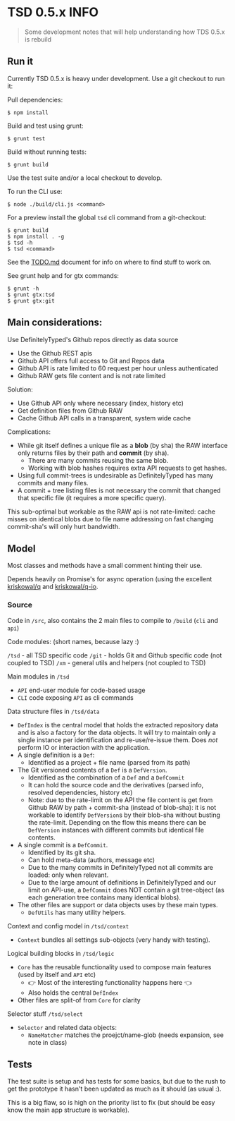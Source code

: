 # TSD 0.5.x INFO

> Some development notes that will help understanding how TDS 0.5.x is rebuild

## Run it

Currently TSD 0.5.x is heavy under development. Use a git checkout to run it:

Pull dependencies:

	$ npm install

Build and test using grunt:

	$ grunt test

Build without running tests:

	$ grunt build

Use the test suite and/or a local checkout to develop. 

To run the CLI use:

	$ node ./build/cli.js <command>

For a preview install the global `tsd` cli command from a git-checkout:

	$ grunt build
    $ npm install . -g
	$ tsd -h
    $ tsd <command>

See the [TODO.md](TODO.md) document for info on where to find stuff to work on.

See grunt help and for gtx commands:

	$ grunt -h
	$ grunt gtx:tsd
	$ grunt gtx:git

## Main considerations:

Use DefinitelyTyped's Github repos directly as data source

* Use the Github REST apis
* Github API offers full access to Git and Repos data
* Github API is rate limited to 60 request per hour unless authenticated
* Github RAW gets file content and is not rate limited

Solution: 

* Use Github API only where necessary (index, history etc)
* Get definition files from Github RAW
* Cache Github API calls in a transparent, system wide cache

Complications:

* While git itself defines a unique file as a **blob** (by sha) the RAW interface only returns files by their path and **commit** (by sha). 
	* There are many commits reusing the same blob.
	* Working with blob hashes requires extra API requests to get hashes.
* Using full commit-trees is undesirable as DefinitelyTyped has many commits and many files.
* A commit + tree listing files is not necessary the commit that changed that specific file (it requires a more specific query).

This sub-optimal but workable as the RAW api is not rate-limited: cache misses on identical blobs due to file name addressing on fast changing commit-sha's will only hurt bandwidth.

## Model

Most classes and methods have a small comment hinting their use. 

Depends heavily on Promise's for async operation (using the excellent [kriskowal/q](https://github.com/kriskowal/q) and [kriskowal/q-io](https://github.com/kriskowal/q-io).
 
### Source

Code in `/src`, also contains the 2 main files to compile to `/build` (`cli` and `api`)

Code modules: (short names, because lazy :)

`/tsd` - all TSD specific code
`/git` - holds Git and Github specific code (not coupled to TSD) 
`/xm` - general utils and helpers (not coupled to TSD) 

Main modules in `/tsd`

* `API` end-user module for code-based usage
* `CLI` code exposing `API` as cli commands

Data structure files in `/tsd/data`

* `DefIndex` is the central model that holds the extracted repository data and is also a factory for the data objects. It will try to maintain only a single instance per identification and re-use/re-issue them. Does *not* perform IO or interaction with the application.
* A single definition is a `Def`: 
	* Identified as a project + file name (parsed from its path)
* The Git versioned contents of a `Def` is a `DefVersion`. 
	* Identified as the combination of a `Def` and a `DefCommit`
	* It can hold the source code and the derivatives (parsed info, resolved dependencies, history etc)
	* Note: due to the rate-limit on the API the file content is get from Github RAW by path + commit-sha (instead of blob-sha): it is not workable to identify `DefVersion`s by their blob-sha without busting the rate-limit. Depending on the flow this means there can be `DefVersion` instances with different commits but identical file contents.
* A single commit is a `DefCommit`. 
	* Identified by its git sha.
	* Can hold meta-data (authors, message etc) 
	* Due to the many commits in DefinitelyTyped not all commits are loaded: only when relevant.
	* Due to the large amount of definitions in DefinitelyTyped and our limit on API-use, a `DefCommit` does NOT contain a git tree-object (as each generation tree contains many identical blobs).
* The other files are support or data objects uses by these main types. 
	* `DefUtils` has many utility helpers.   

Context and config model in `/tsd/context`

* `Context` bundles all settings sub-objects (very handy with testing).

Logical building blocks in `/tsd/logic`

* `Core` has the reusable functionality used to compose main features (used by itself and `API` etc)
	*  :point_right: Most of the interesting functionality happens here :point_left:
	* Also holds the central `DefIndex`
* Other files are split-of from `Core` for clarity 

Selector stuff `/tsd/select`

* `Selector` and related data objects:
	* `NameMatcher` matches the proejct/name-glob (needs expansion, see note in class)  

## Tests

The test suite is setup and has tests for some basics, but due to the rush to get the prototype it hasn't been updated as much as it should (as usual :).

This is a big flaw, so is high on the priority list to fix (but should be easy know the main app structure is workable).